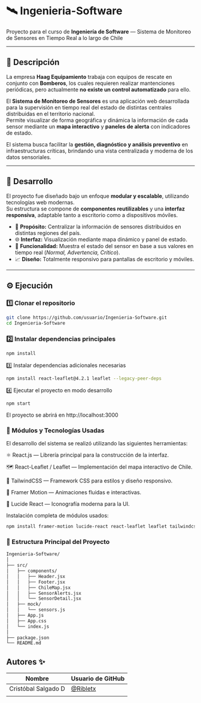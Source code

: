 # 🛰️ Ingenieria-Software
Proyecto para el curso de **Ingeniería de Software** — Sistema de Monitoreo de Sensores en Tiempo Real a lo largo de Chile

---

## 📖 Descripción

La empresa **Haag Equipamiento** trabaja con equipos de rescate en conjunto con **Bomberos**, los cuales requieren realizar mantenciones periódicas, pero actualmente **no existe un control automatizado** para ello.

El **Sistema de Monitoreo de Sensores** es una aplicación web desarrollada para la supervisión en tiempo real del estado de distintas centrales distribuidas en el territorio nacional.  
Permite visualizar de forma geográfica y dinámica la información de cada sensor mediante un **mapa interactivo** y **paneles de alerta** con indicadores de estado.

El sistema busca facilitar la **gestión, diagnóstico y análisis preventivo** en infraestructuras críticas, brindando una vista centralizada y moderna de los datos sensoriales.

---

## 🚀 Desarrollo

El proyecto fue diseñado bajo un enfoque **modular y escalable**, utilizando tecnologías web modernas.  
Su estructura se compone de **componentes reutilizables** y una **interfaz responsiva**, adaptable tanto a escritorio como a dispositivos móviles.

- 🧩 **Propósito:** Centralizar la información de sensores distribuidos en distintas regiones del país.  
- 🌐 **Interfaz:** Visualización mediante mapa dinámico y panel de estado.  
- 🧠 **Funcionalidad:** Muestra el estado del sensor en base a sus valores en tiempo real (*Normal, Advertencia, Crítico*).  
- 📈 **Diseño:** Totalmente responsivo para pantallas de escritorio y móviles.

---

## ⚙️ Ejecución

### 1️⃣ Clonar el repositorio
```bash
git clone https://github.com/usuario/Ingenieria-Software.git
cd Ingenieria-Software
```

### 2️⃣ Instalar dependencias principales
```bash
npm install
```

3️⃣ Instalar dependencias adicionales necesarias
```bash
npm install react-leaflet@4.2.1 leaflet --legacy-peer-deps
```

4️⃣ Ejecutar el proyecto en modo desarrollo
```bash
npm start
```

El proyecto se abrirá en http://localhost:3000

### 🧰 Módulos y Tecnologías Usadas

El desarrollo del sistema se realizó utilizando las siguientes herramientas:

⚛️ React.js — Librería principal para la construcción de la interfaz.

🗺️ React-Leaflet / Leaflet — Implementación del mapa interactivo de Chile.

🎨 TailwindCSS — Framework CSS para estilos y diseño responsivo.

🧭 Framer Motion — Animaciones fluidas e interactivas.

🧩 Lucide React — Iconografía moderna para la UI.

Instalación completa de módulos usados:
```bash
npm install framer-motion lucide-react react-leaflet leaflet tailwindcss
```

### 📂 Estructura Principal del Proyecto
```bash
Ingenieria-Software/
│
├── src/
│   ├── components/
│   │   ├── Header.jsx
│   │   ├── Footer.jsx
│   │   ├── ChileMap.jsx
│   │   ├── SensorAlerts.jsx
│   │   └── SensorDetail.jsx
│   ├── mock/
│   │   └── sensors.js
│   ├── App.js
│   ├── App.css
│   └── index.js
│
├── package.json
└── README.md
```

## Autores ✨

| Nombre                 | Usuario de GitHub |
|------------------------|-------------------|
| Cristóbal Salgado D    | [@Ribletx](https://github.com/Ribletx) |
|                        |                                         |